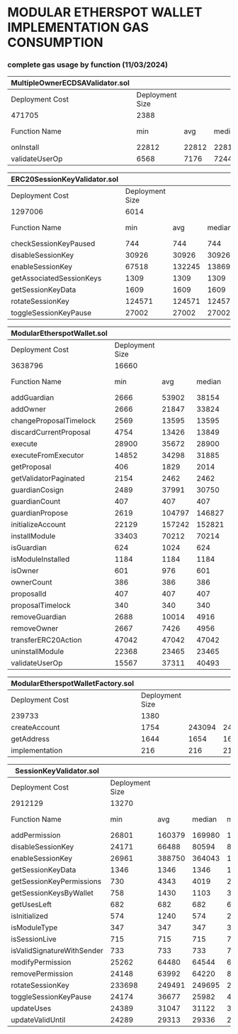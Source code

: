 # MODULAR ETHERSPOT WALLET IMPLEMENTATION GAS CONSUMPTION

<!-- ### aa-benchmark results - OLD

|                   | Creation | Native transfer | ERC20 transfer | Total  |
| ----------------- | -------- | --------------- | -------------- | ------ |
| ERC7579 reference | 289438   | 103811          | 93213          | 486462 |
| Etherspot ERC7579 | 319604   | 105012          | 94402          | 519018 | -->

### complete gas usage by function (11/03/2024)

| MultipleOwnerECDSAValidator.sol |   |       |        |       |         |
|-------------------|-----------------|-------|--------|-------|---------|
| Deployment Cost   | Deployment Size |       |        |       |         |
| 471705            | 2388            |       |        |       |         |
| Function Name     | min             | avg   | median | max   | # calls |
| onInstall         | 22812           | 22812 | 22812  | 22812 | 48      |
| validateUserOp    | 6568            | 7176  | 7244   | 7515  | 6       |

| ERC20SessionKeyValidator.sol    |                 |        |        |        |         |
|---------------------------------|-----------------|--------|--------|--------|---------|
| Deployment Cost                 | Deployment Size |        |        |        |         |
| 1297006                         | 6014            |        |        |        |         |
| Function Name                   | min             | avg    | median | max    | # calls |
| checkSessionKeyPaused           | 744             | 744    | 744    | 744    | 2       |
| disableSessionKey               | 30926           | 30926  | 30926  | 30926  | 2       |
| enableSessionKey                | 67518           | 132245 | 138694 | 138754 | 11      |
| getAssociatedSessionKeys        | 1309            | 1309   | 1309   | 1309   | 1       |
| getSessionKeyData               | 1609            | 1609   | 1609   | 1609   | 7       |
| rotateSessionKey                | 124571          | 124571 | 124571 | 124571 | 1       |
| toggleSessionKeyPause           | 27002           | 27002  | 27002  | 27002  | 1       |

| ModularEtherspotWallet.sol      |                 |        |        |        |         |
|---------------------------------|-----------------|--------|--------|--------|---------|
| Deployment Cost                 | Deployment Size |        |        |        |         |
| 3638796                         | 16660           |        |        |        |         |
| Function Name                   | min             | avg    | median | max    | # calls |
| addGuardian                     | 2666            | 53902  | 38154  | 82311  | 67      |
| addOwner                        | 2666            | 21847  | 33824  | 33824  | 10      |
| changeProposalTimelock          | 2569            | 13595  | 13595  | 24622  | 2       |
| discardCurrentProposal          | 4754            | 13426  | 13849  | 18574  | 5       |
| execute                         | 28900           | 35672  | 28900  | 64182  | 7       |
| executeFromExecutor             | 14852           | 34298  | 31885  | 62932  | 7       |
| getProposal                     | 406             | 1829   | 2014   | 2517   | 6       |
| getValidatorPaginated           | 2154            | 2462   | 2462   | 2771   | 2       |
| guardianCosign                  | 2489            | 37991  | 30750  | 75300  | 8       |
| guardianCount                   | 407             | 407    | 407    | 407    | 2       |
| guardianPropose                 | 2619            | 104797 | 146827 | 146827 | 20      |
| initializeAccount               | 22129           | 157242 | 152821 | 225206 | 317     |
| installModule                   | 33403           | 70212  | 70214  | 107018 | 4       |
| isGuardian                      | 624             | 1024   | 624    | 2624   | 5       |
| isModuleInstalled               | 1184            | 1184   | 1184   | 1184   | 9       |
| isOwner                         | 601             | 976    | 601    | 2601   | 16      |
| ownerCount                      | 386             | 386    | 386    | 386    | 2       |
| proposalId                      | 407             | 407    | 407    | 407    | 1       |
| proposalTimelock                | 340             | 340    | 340    | 340    | 1       |
| removeGuardian                  | 2688            | 10014  | 4916   | 18775  | 5       |
| removeOwner                     | 2667            | 7426   | 4956   | 14542  | 6       |
| transferERC20Action             | 47042           | 47042  | 47042  | 47042  | 1       |
| uninstallModule                 | 22368           | 23465  | 23465  | 24563  | 2       |
| validateUserOp                  | 15567           | 37311  | 40493  | 53590  | 12      |


| ModularEtherspotWalletFactory.sol |     |        |        |        |         |
|-----------------------|-----------------|--------|--------|--------|---------|
| Deployment Cost       | Deployment Size |        |        |        |         |
| 239733                | 1380            |        |        |        |         |
| createAccount         | 1754            | 243094 | 249694 | 249694 | 55      |
| getAddress            | 1644            | 1654   | 1656   | 1656   | 7       |
| implementation        | 216             | 216    | 216    | 216    | 1       |

| SessionKeyValidator.sol       |                 |        |        |         |         |
|-------------------------------|-----------------|--------|--------|---------|---------|
| Deployment Cost               | Deployment Size |        |        |         |         |
| 2912129                       | 13270           |        |        |         |         |
| Function Name                 | min             | avg    | median | max     | # calls |
| addPermission                 | 26801           | 160379 | 169980 | 170544  | 268     |
| disableSessionKey             | 24171           | 66488  | 80594  | 80594   | 4       |
| enableSessionKey              | 26961           | 388750 | 364043 | 1532971 | 3992    |
| getSessionKeyData             | 1346            | 1346   | 1346   | 1346    | 1546    |
| getSessionKeyPermissions      | 730             | 4343   | 4019   | 20783   | 2060    |
| getSessionKeysByWallet        | 758             | 1430   | 1103   | 3570    | 517     |
| getUsesLeft                   | 682             | 682    | 682    | 682     | 259     |
| isInitialized                 | 574             | 1240   | 574    | 2574    | 3       |
| isModuleType                  | 347             | 347    | 347    | 347     | 3       |
| isSessionLive                 | 715             | 715    | 715    | 715     | 6195    |
| isValidSignatureWithSender    | 733             | 733    | 733    | 733     | 1       |
| modifyPermission              | 25262           | 64480  | 64544  | 66363   | 261     |
| removePermission              | 24148           | 63992  | 64220  | 82468   | 261     |
| rotateSessionKey              | 233698          | 249491 | 249695 | 249944  | 257     |
| toggleSessionKeyPause         | 24174           | 36677  | 25982  | 47882   | 6196    |
| updateUses                    | 24389           | 31047  | 31122  | 31434   | 259     |
| updateValidUntil              | 24289           | 29313  | 29336  | 29360   | 261     |